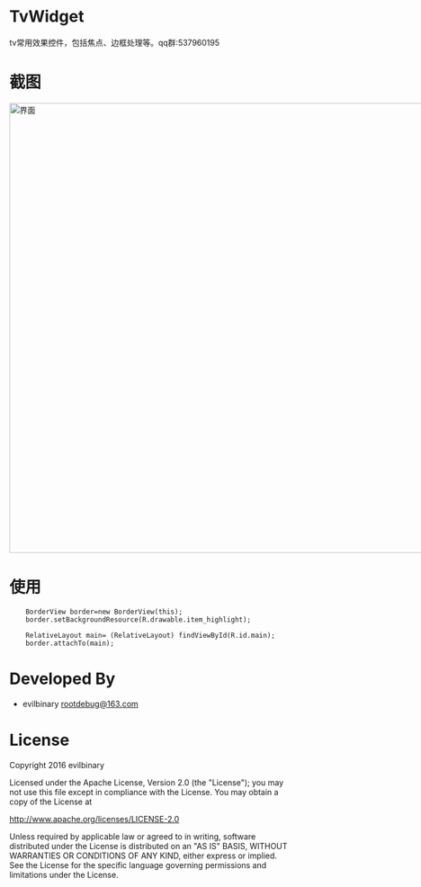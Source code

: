 # TvWidget

tv常用效果控件，包括焦点、边框处理等。qq群:537960195


# 截图

<img src="https://github.com/evilbinary/TvWidget/raw/master/data/device-shot1.png" alt="界面" style="max-width:800px;" width="800px" />

# 使用

		BorderView border=new BorderView(this);
        border.setBackgroundResource(R.drawable.item_highlight);

        RelativeLayout main= (RelativeLayout) findViewById(R.id.main);
        border.attachTo(main);

# Developed By


* evilbinary <rootdebug@163.com>

# License

Copyright 2016 evilbinary

Licensed under the Apache License, Version 2.0 (the "License");
you may not use this file except in compliance with the License.
You may obtain a copy of the License at

   http://www.apache.org/licenses/LICENSE-2.0

Unless required by applicable law or agreed to in writing, software
distributed under the License is distributed on an "AS IS" BASIS,
WITHOUT WARRANTIES OR CONDITIONS OF ANY KIND, either express or implied.
See the License for the specific language governing permissions and
limitations under the License.
